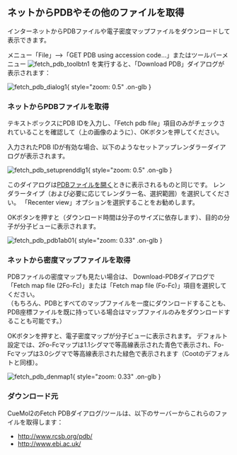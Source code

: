 ## ネットからPDBやその他のファイルを取得
インターネットからPDBファイルや電子密度マップファイルをダウンロードして表示できます。

メニュー「File」-->「GET PDB using accession code...」またはツールバーメニュー
![fetch_pdb_toolbtn1](../../assets/images/cuemol2/FetchPDB/fetch_pdb_toolbtn1.png)
を実行すると、「Download PDB」ダイアログが表示されます：

![fetch_pdb_dialog1](../../assets/images/cuemol2/FetchPDB/fetch_pdb_dialog1.png){ style="zoom: 0.5" .on-glb }

### ネットからPDBファイルを取得
テキストボックスにPDB IDを入力し、「Fetch pdb file」項目のみがチェックされていることを確認して（上の画像のように）、OKボタンを押してください。

入力されたPDB IDが有効な場合、以下のようなセットアップレンダラーダイアログが表示されます。

![fetch_pdb_setuprenddlg1](../../assets/images/cuemol2/FetchPDB/fetch_pdb_setuprenddlg1.png){ style="zoom: 0.5" .on-glb }

このダイアログは[PDBファイルを開く](../OpenFiles)ときに表示されるものと同じです。
レンダラータイプ（および必要に応じてレンダラー名、選択範囲）を選択してください。
「Recenter view」オプションを選択することをお勧めします。

OKボタンを押すと（ダウンロード時間は分子のサイズに依存します）、目的の分子が分子ビューに表示されます。

![fetch_pdb_pdb1ab01](../../assets/images/cuemol2/FetchPDB/fetch_pdb_pdb1ab01.png){ style="zoom: 0.33" .on-glb }

### ネットから密度マップファイルを取得
PDBファイルの密度マップも見たい場合は、
Download-PDBダイアログで「Fetch map file (2Fo-Fc)」または「Fetch map file (Fo-Fc)」項目を選択してください。<br/>
（もちろん、PDBとすべてのマップファイルを一度にダウンロードすることも、PDB座標ファイルを既に持っている場合はマップファイルのみをダウンロードすることも可能です。）

OKボタンを押すと、電子密度マップが分子ビューに表示されます。
デフォルト設定では、2Fo-Fcマップは1.1シグマで等高線表示された青色で表示され、Fo-Fcマップは3.0シグマで等高線表示された緑色で表示されます（Cootのデフォルトと同様）。

![fetch_pdb_denmap1](../../assets/images/cuemol2/FetchPDB/fetch_pdb_denmap1.png){ style="zoom: 0.33" .on-glb }

### ダウンロード元
CueMol2のFetch PDBダイアログ/ツールは、以下のサーバーからこれらのファイルを取得します：

*  http://www.rcsb.org/pdb/
*  http://www.ebi.ac.uk/

